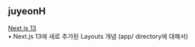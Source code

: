 <h2>juyeonH</h2><a href="https://www.notion.so/study66/Next-js-13-7751eb1a56c9419b8c6bdb393cee6cee#52441e3e71924c96a05d2c5933ae6c4d">Next.js 13</a><br>• Next.js 13에 새로 추가된 Layouts 개념 (app/ directory에 대해서)